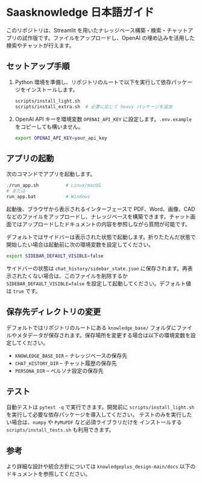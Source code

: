 # Saasknowledge 日本語ガイド

このリポジトリは、Streamlit を用いたナレッジベース構築・検索・チャットアプリの試作版です。ファイルをアップロードし、OpenAI の埋め込みを活用した検索やチャットが行えます。

## セットアップ手順

1. Python 環境を準備し、リポジトリのルートで以下を実行して依存パッケージをインストールします。
   ```bash
   scripts/install_light.sh
   scripts/install_extra.sh  # 必要に応じて heavy パッケージを追加
   ```
2. OpenAI API キーを環境変数 `OPENAI_API_KEY` に設定します。`.env.example` をコピーしても構いません。
   ```bash
   export OPENAI_API_KEY=your_api_key
   ```

## アプリの起動

次のコマンドでアプリを起動します。
```bash
./run_app.sh          # Linux/macOS
# または
run_app.bat           # Windows
```

起動後、ブラウザから表示されるインターフェースで PDF、Word、画像、CAD などのファイルをアップロードし、ナレッジベースを構築できます。チャット画面ではアップロードしたドキュメントの内容を参照しながら質問が可能です。

デフォルトではサイドバーは表示された状態で起動します。折りたたんだ状態で開始したい場合は起動前に次の環境変数を設定してください。

```bash
export SIDEBAR_DEFAULT_VISIBLE=false
```

サイドバーの状態は `chat_history/sidebar_state.json` に保存されます。再表示されたくない場合は、このファイルを削除するか `SIDEBAR_DEFAULT_VISIBLE=false` を設定して起動してください。デフォルト値は `true` です。

## 保存先ディレクトリの変更

デフォルトではリポジトリのルートにある `knowledge_base/` フォルダにファイルやメタデータが保存されます。保存場所を変更する場合は以下の環境変数を設定してください。

- `KNOWLEDGE_BASE_DIR` – ナレッジベースの保存先
- `CHAT_HISTORY_DIR` – チャット履歴の保存先
- `PERSONA_DIR` – ペルソナ設定の保存先

## テスト

自動テストは `pytest -q` で実行できます。開発前に `scripts/install_light.sh` を実行して必要な依存パッケージを導入してください。
テストのみを実行したい場合は、`numpy` や `PyMuPDF` など必須ライブラリだけを
インストールする `scripts/install_tests.sh` も利用できます。

## 参考

より詳細な設計や統合方針については `knowledgeplus_design-main/docs` 以下のドキュメントを参照してください。
